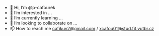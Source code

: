 - 👋 Hi, I’m @p-cafourek
- 👀 I’m interested in ...
- 🌱 I’m currently learning ...
- 💞️ I’m looking to collaborate on ...
- 📫 How to reach me cafikuv2@gmail.com / xcafou01@stud.fit.vutbr.cz
<!---
p-cafourek/p-cafourek is a ✨ special ✨ repository because its `README.md` (this file) appears on your GitHub profile.
You can click the Preview link to take a look at your changes.
--->
